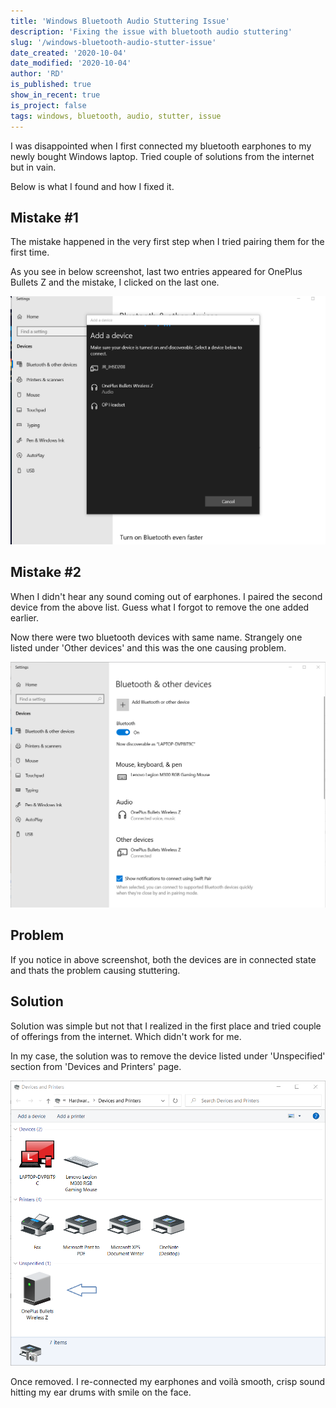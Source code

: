 ```yaml
---
title: 'Windows Bluetooth Audio Stuttering Issue'
description: 'Fixing the issue with bluetooth audio stuttering'
slug: '/windows-bluetooth-audio-stutter-issue'
date_created: '2020-10-04'
date_modified: '2020-10-04'
author: 'RD'
is_published: true
show_in_recent: true
is_project: false
tags: windows, bluetooth, audio, stutter, issue
---
```


I was disappointed when I first connected my bluetooth earphones to my newly bought Windows laptop. Tried couple of solutions from the internet but in vain.  

Below is what I found and how I fixed it.  

## Mistake #1
The mistake happened in the very first step when I tried pairing them for the first time.  

As you see in below screenshot, last two entries appeared for OnePlus Bullets Z and the mistake, I clicked on the last one.  

![Add Bluetooth Device](./add-bluetooth-device.png)

## Mistake #2
When I didn't hear any sound coming out of earphones. I paired the second device from the above list. Guess what I forgot to remove the one added earlier.  

Now there were two bluetooth devices with same name. Strangely one listed under 'Other devices' and this was the one causing problem.  

![Bluetooth devices](./bluetooth-devices.png)

## Problem
If you notice in above screenshot, both the devices are in connected state and thats the problem causing stuttering.

## Solution

Solution was simple but not that I realized in the first place and tried couple of offerings from the internet. Which didn't work for me.

In my case, the solution was to remove the device listed under 'Unspecified' section from 'Devices and Printers' page.  

![Devices and Printers](./devices-and-printers.png)


Once removed. I re-connected my earphones and voilà smooth, crisp sound hitting my ear drums with smile on the face.  

